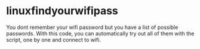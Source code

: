 # linuxfindyourwifipass
You dont remember your wifi password but you have a list of possible passwords. With this code, you can automatically try out all of them with the script, one by one and connect to wifi.
